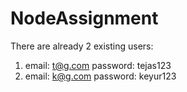 # NodeAssignment

There are already 2 existing users:
1. email: t@g.com password: tejas123
2. email: k@g.com password: keyur123

